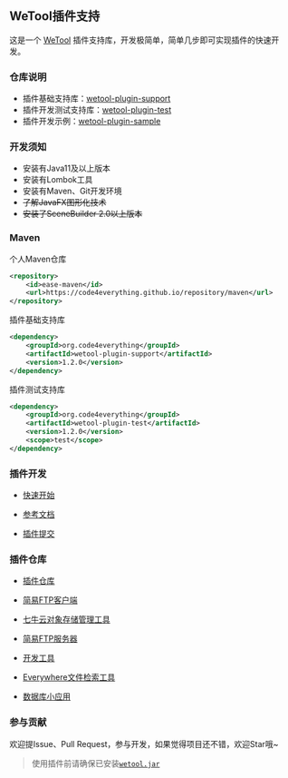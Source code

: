 ## WeTool插件支持

这是一个 [WeTool](https://gitee.com/code4everything/wetool) 插件支持库，开发极简单，简单几步即可实现插件的快速开发。

### 仓库说明

- 插件基础支持库：[wetool-plugin-support](wetool-plugin-support)
- 插件开发测试支持库：[wetool-plugin-test](wetool-plugin-test)
- 插件开发示例：[wetool-plugin-sample](wetool-plugin-sample)

### 开发须知

- 安装有Java11及以上版本
- 安装有Lombok工具
- 安装有Maven、Git开发环境
- ~~了解JavaFX图形化技术~~
- ~~安装了SceneBuilder 2.0以上版本~~

### Maven

个人Maven仓库

```xml
<repository>
    <id>ease-maven</id>
    <url>https://code4everything.github.io/repository/maven</url>
</repository>
```

插件基础支持库

```xml
<dependency>
    <groupId>org.code4everything</groupId>
    <artifactId>wetool-plugin-support</artifactId>
    <version>1.2.0</version>
</dependency>
```

插件测试支持库

```xml
<dependency>
    <groupId>org.code4everything</groupId>
    <artifactId>wetool-plugin-test</artifactId>
    <version>1.2.0</version>
    <scope>test</scope>
</dependency>
```

### 插件开发

- [快速开始](quick_start.md)

- [参考文档](wetool-plugin-support/readme.md)

- [插件提交](wetool-plugin-repository/readme.md)

### 插件仓库

- [插件仓库](wetool-plugin-repository)

- [简易FTP客户端](wetool-plugin-repository/ease-ftp-client/readme.md)

- [七牛云对象存储管理工具](wetool-plugin-repository/ease-qiniu/readme.md)

- [简易FTP服务器](wetool-plugin-repository/ease-ftp-server/readme.md)

- [开发工具](wetool-plugin-repository/ease-devtool/readme.md)

- [Everywhere文件检索工具](wetool-plugin-repository/ease-everywhere/readme.md)

- [数据库小应用](wetool-plugin-repository/ease-dbops/readme.md)

### 参与贡献

欢迎提Issue、Pull Request，参与开发，如果觉得项目还不错，欢迎Star哦~

> 使用插件前请确保已安装[`wetool.jar`](https://gitee.com/code4everything/wetool)
